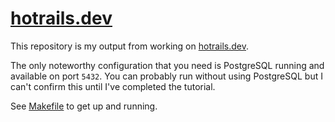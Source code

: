 # [hotrails.dev](https://www.hotrails.dev/)

This repository is my output from working on [hotrails.dev](https://www.hotrails.dev/).

The only noteworthy configuration that you need is PostgreSQL running and available on port `5432`. You can probably run without using PostgreSQL but I can't confirm this until I've completed the tutorial. 

See [Makefile](https://github.com/Gary-H9/quote-editor/blob/main/Makefile) to get up and running. 

